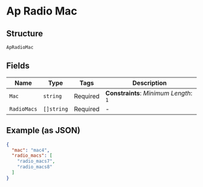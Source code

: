 
# Ap Radio Mac

## Structure

`ApRadioMac`

## Fields

| Name | Type | Tags | Description |
|  --- | --- | --- | --- |
| `Mac` | `string` | Required | **Constraints**: *Minimum Length*: `1` |
| `RadioMacs` | `[]string` | Required | - |

## Example (as JSON)

```json
{
  "mac": "mac4",
  "radio_macs": [
    "radio_macs7",
    "radio_macs8"
  ]
}
```

